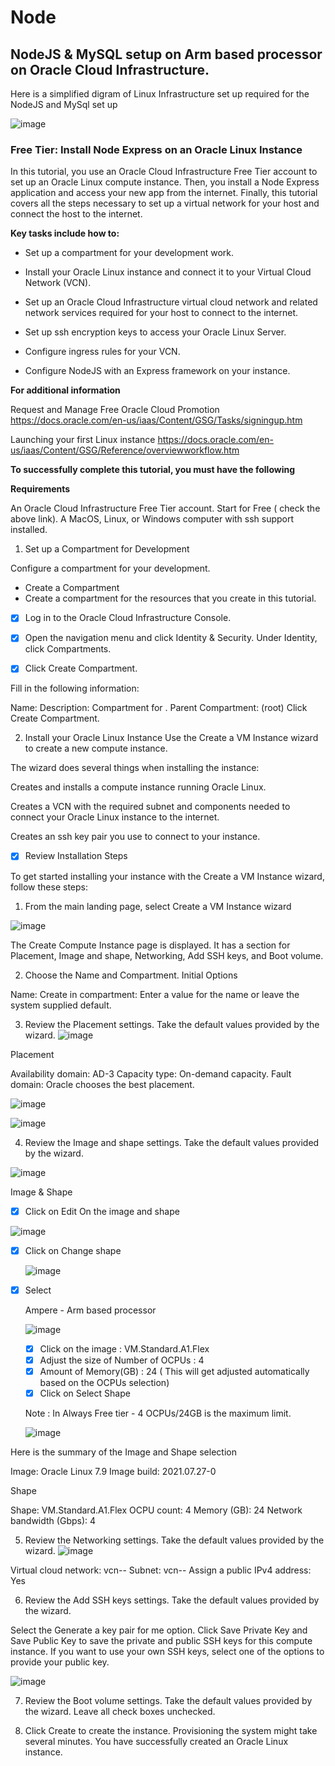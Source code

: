 # Node
## NodeJS & MySQL setup on Arm based processor on Oracle Cloud Infrastructure.

Here is a simplified digram of Linux Infrastructure set up required for the NodeJS and MySql set up 

![image](https://user-images.githubusercontent.com/89349920/130369775-5f0a6e41-a06b-498c-8557-afbe0f585d89.png)

### Free Tier: Install Node Express on an Oracle Linux Instance

In this tutorial, you use an Oracle Cloud Infrastructure Free Tier account to set up an Oracle Linux compute instance. Then, you install a Node Express application and access your new app from the internet. Finally, this tutorial covers all the steps necessary to set up a virtual network for your host and connect the host to the internet.

**Key tasks include how to:**

- Set up a compartment for your development work.

- Install your Oracle Linux instance and connect it to your Virtual Cloud Network (VCN).

- Set up an Oracle Cloud Infrastructure virtual cloud network and related network services required for your host to connect to the internet.

- Set up ssh encryption keys to access your Oracle Linux Server.

- Configure ingress rules for your VCN.

- Configure NodeJS with an Express framework on your instance.

**For additional information** 

Request and Manage Free Oracle Cloud Promotion
https://docs.oracle.com/en-us/iaas/Content/GSG/Tasks/signingup.htm


Launching your first Linux instance
https://docs.oracle.com/en-us/iaas/Content/GSG/Reference/overviewworkflow.htm

**To successfully complete this tutorial, you must have the following**

**Requirements**

An Oracle Cloud Infrastructure Free Tier account. Start for Free ( check the above link).
A MacOS, Linux, or Windows computer with ssh support installed.

1. Set up a Compartment for Development

Configure a compartment for your development.

- Create a Compartment
- Create a compartment for the resources that you create in this tutorial.

- [x] Log in to the Oracle Cloud Infrastructure Console. 

- [x] Open the navigation menu and click Identity & Security. Under Identity, click Compartments.

- [x] Click Create Compartment.

Fill in the following information:

Name: <your-compartment-name>
Description: Compartment for <your-description>.
Parent Compartment: <your-tenancy>(root)
Click Create Compartment.


2. Install your Oracle Linux Instance
Use the Create a VM Instance wizard to create a new compute instance.

The wizard does several things when installing the instance:

Creates and installs a compute instance running Oracle Linux.
  
Creates a VCN with the required subnet and components needed to connect your Oracle Linux instance to the internet.
  
Creates an ssh key pair you use to connect to your instance.
  
 - [x] Review Installation Steps

  To get started installing your instance with the Create a VM Instance wizard, follow these steps:

1. From the main landing page, select Create a VM Instance wizard
  
  ![image](https://user-images.githubusercontent.com/89349920/130370355-ccc9abd8-4d8b-4979-a21f-17b2eb3bb8cd.png)

  The Create Compute Instance page is displayed. It has a section for Placement, Image and shape, Networking, Add SSH keys, and Boot volume.
  
2. Choose the Name and Compartment.
Initial Options

Name: <name-for-the-instance>
Create in compartment: <your-compartment>
Enter a value for the name or leave the system supplied default.
  
3. Review the Placement settings. Take the default values provided by the wizard.
  ![image](https://user-images.githubusercontent.com/89349920/130370430-9714d508-6833-40e9-a4d2-41e799fe5354.png)

Placement

Availability domain: AD-3
Capacity type: On-demand capacity.
Fault domain: Oracle chooses the best placement.
  
  ![image](https://user-images.githubusercontent.com/89349920/130436891-542ad34e-c0b7-44be-ba1f-28a5416ec93a.png)

  
  ![image](https://user-images.githubusercontent.com/89349920/130370447-1d0ae23c-c095-4854-b37c-9ee7eb592518.png)

4. Review the Image and shape settings. Take the default values provided by the wizard.
  
  ![image](https://user-images.githubusercontent.com/89349920/130370473-b9587127-a0f1-4bd5-bd23-191fc4503cce.png)

  
Image & Shape
  
  - [X] Click on Edit On the image and shape 
  
  ![image](https://user-images.githubusercontent.com/89349920/130441923-f79ff002-cb93-4901-93d6-091fd7f828db.png)


  
- [x] Click on Change shape
  
  ![image](https://user-images.githubusercontent.com/89349920/130440367-8116627c-0265-48cb-a946-35f12a0752d2.png)

- [x] Select 
  
  Ampere - Arm based processor 
 
  ![image](https://user-images.githubusercontent.com/89349920/130440593-cd9acdbe-0dfb-449e-ae85-1e3e374fcbba.png)
  
  - [x] Click on the image : VM.Standard.A1.Flex
  - [x] Adjust the size of Number of OCPUs : 4 
  - [x] Amount of Memory(GB) : 24 ( This will get adjusted automatically based on the OCPUs selection)
  - [x] Click on Select Shape
  
  Note : In Always Free tier - 4 OCPUs/24GB is the maximum limit.
  
  ![image](https://user-images.githubusercontent.com/89349920/130440811-5ffb27c6-432c-4cb3-807d-ba3d2deee64d.png)
  
Here is the summary of the Image and Shape selection 

Image: Oracle Linux 7.9
Image build:  2021.07.27-0

Shape

Shape: VM.Standard.A1.Flex
OCPU count: 4
Memory (GB): 24
Network bandwidth (Gbps): 4
  


5. Review the Networking settings. Take the default values provided by the wizard.
  ![image](https://user-images.githubusercontent.com/89349920/130370536-77bc2ccc-7d3a-48c3-abaa-0b84620a5137.png)
  
Virtual cloud network: vcn-<date>-<time>
Subnet: vcn-<date>-<time>
Assign a public IPv4 address: Yes
  
6. Review the Add SSH keys settings. Take the default values provided by the wizard.
  
Select the Generate a key pair for me option.
Click Save Private Key and Save Public Key to save the private and public SSH keys for this compute instance.
If you want to use your own SSH keys, select one of the options to provide your public key.

  ![image](https://user-images.githubusercontent.com/89349920/130370605-298082f3-dc77-4bd0-a89a-dbafa2047fd7.png)

7. Review the Boot volume settings. Take the default values provided by the wizard.
   Leave all check boxes unchecked.

8. Click Create to create the instance. Provisioning the system might take several minutes.
   You have successfully created an Oracle Linux instance.



